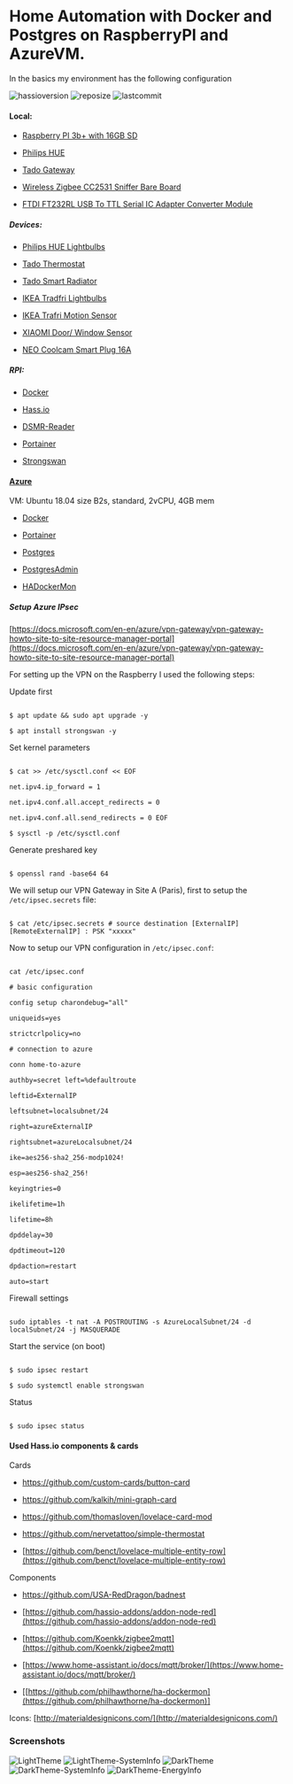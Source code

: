 
# Home Automation with Docker and Postgres on RaspberryPI and AzureVM.

In the basics my environment has the following configuration

  

![hassioversion](https://img.shields.io/badge/hassio-0.108.9-blue) ![reposize](https://img.shields.io/github/repo-size/srozemuller/hassio-config) ![lastcommit](https://img.shields.io/github/last-commit/srozemuller/hassio-config)

#### Local:

-  [Raspberry PI 3b+ with 16GB SD](https://www.raspberrypi.org/products/raspberry-pi-3-model-b/)

-  [Philips HUE](https://www2.meethue.com/)

-  [Tado Gateway](https://www.tado.com/)

-  [Wireless Zigbee CC2531 Sniffer Bare Board](https://nl.aliexpress.com/item/32950799594.html?spm=a2g0s.9042311.0.0.44264c4dMfEXKg)

-  [FTDI FT232RL USB To TTL Serial IC Adapter Converter Module](https://nl.aliexpress.com/item/32648158894.html?spm=a2g0s.9042311.0.0.27424c4dh5Tr07)

  

##### Devices:

- [Philips HUE Lightbulbs](https://www2.meethue.com/nl-nl/led-lampen)

- [Tado Thermostat](https://www.tado.com/nl/producten/additionele-slimme-thermostaat)

- [Tado Smart Radiator](https://www.tado.com/nl/producten/slimme-radiatorknop)

- [IKEA Tradfri Lightbulbs](https://www.ikea.com/nl/nl/cat/draadloze-led-lichtbron-36813/)

-  [IKEA Trafri Motion Sensor](https://www.ikea.com/nl/nl/p/tradfri-draadloze-bewegingssensor-wit-70429913/)

-  [XIAOMI Door/ Window Sensor](https://nl.aliexpress.com/item/32991903307.html?spm=a2g0s.9042311.0.0.6afb4c4dopldDg)

-  [NEO Coolcam Smart Plug 16A](https://www.aliexpress.com/snapshot/0.html?spm=a2g0s.9042311.0.0.6afb4c4dopldDg&orderId=8004619814437739&productId=32966183521)

  

##### RPI:

-  [Docker](https://www.docker.com)

-  [Hass.io](https://www.hass.io)

-  [DSMR-Reader](https://github.com/xirixiz/dsmr-reader-docker)

-  [Portainer](https://www.portainer.io/installation/)

-  [Strongswan](https://strongswan.org/)

  

#### [Azure](https://portal.azure.com)

VM: Ubuntu 18.04 size B2s, standard, 2vCPU, 4GB mem

-  [Docker](https://www.docker.com)

-  [Portainer](https://www.portainer.io/installation/)

-  [Postgres](https://hub.docker.com/_/postgres)

-  [PostgresAdmin](https://hub.docker.com/r/dpage/pgadmin4/)

-  [HADockerMon](https://github.com/philhawthorne/ha-dockermon)

  

##### Setup Azure IPsec

[https://docs.microsoft.com/en-en/azure/vpn-gateway/vpn-gateway-howto-site-to-site-resource-manager-portal](https://docs.microsoft.com/en-en/azure/vpn-gateway/vpn-gateway-howto-site-to-site-resource-manager-portal)

  

For setting up the VPN on the Raspberry I used the following steps:

Update first

```

$ apt update && sudo apt upgrade -y

$ apt install strongswan -y

```

Set kernel parameters

```

$ cat >> /etc/sysctl.conf << EOF

net.ipv4.ip_forward = 1

net.ipv4.conf.all.accept_redirects = 0

net.ipv4.conf.all.send_redirects = 0 EOF

$ sysctl -p /etc/sysctl.conf

```

Generate preshared key

```

$ openssl rand -base64 64

```

  

We will setup our VPN Gateway in Site A (Paris), first to setup the `/etc/ipsec.secrets` file:

```

$ cat /etc/ipsec.secrets # source destination [ExternalIP] [RemoteExternalIP] : PSK "xxxxx"

```

Now to setup our VPN configuration in `/etc/ipsec.conf`:

```

cat /etc/ipsec.conf

# basic configuration

config setup charondebug="all"

uniqueids=yes

strictcrlpolicy=no

# connection to azure

conn home-to-azure

authby=secret left=%defaultroute

leftid=ExternalIP

leftsubnet=localsubnet/24

right=azureExternalIP

rightsubnet=azureLocalsubnet/24

ike=aes256-sha2_256-modp1024!

esp=aes256-sha2_256!

keyingtries=0

ikelifetime=1h

lifetime=8h

dpddelay=30

dpdtimeout=120

dpdaction=restart

auto=start

```

Firewall settings

```

sudo iptables -t nat -A POSTROUTING -s AzureLocalSubnet/24 -d localSubnet/24 -j MASQUERADE

```

Start the service (on boot)

```

$ sudo ipsec restart

$ sudo systemctl enable strongswan

```

Status

```

$ sudo ipsec status

```

#### Used Hass.io components & cards

Cards

- https://github.com/custom-cards/button-card

- https://github.com/kalkih/mini-graph-card

- https://github.com/thomasloven/lovelace-card-mod

- https://github.com/nervetattoo/simple-thermostat
- [https://github.com/benct/lovelace-multiple-entity-row](https://github.com/benct/lovelace-multiple-entity-row)
  

Components

- https://github.com/USA-RedDragon/badnest

-  [https://github.com/hassio-addons/addon-node-red](https://github.com/hassio-addons/addon-node-red)

-  [https://github.com/Koenkk/zigbee2mqtt](https://github.com/Koenkk/zigbee2mqtt)

-  [https://www.home-assistant.io/docs/mqtt/broker/](https://www.home-assistant.io/docs/mqtt/broker/)

- [[https://github.com/philhawthorne/ha-dockermon](https://github.com/philhawthorne/ha-dockermon)]
  

Icons: [http://materialdesignicons.com/](http://materialdesignicons.com/)

  
 
### Screenshots
![LightTheme](https://github.com/srozemuller/hassio-config/blob/master/screenshots/Image%20798.png)
![LightTheme-SystemInfo](https://user-images.githubusercontent.com/43162899/77206249-ca7e5f00-6af6-11ea-8d3d-00583a827891.png)
![DarkTheme](https://github.com/srozemuller/hassio-config/blob/master/screenshots/Image%20794.png)
![DarkTheme-SystemInfo](https://user-images.githubusercontent.com/43162899/77205228-b5a0cc00-6af4-11ea-8d59-d649b266c7c2.png)
![DarkTheme-EnergyInfo](https://github.com/srozemuller/hassio-config/blob/master/screenshots/Image%20797.png)